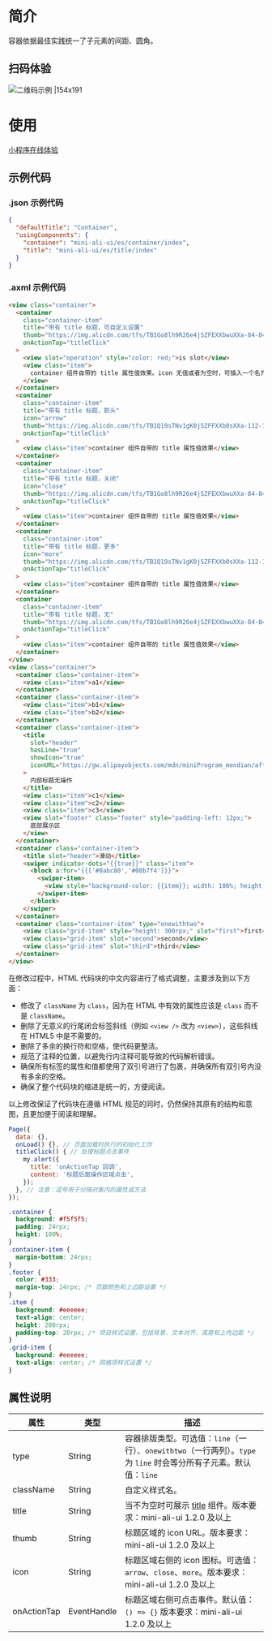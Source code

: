 # 简介

容器依据最佳实践统一了子元素的间距、圆角。

## 扫码体验

![二维码示例 |154x191](https://mdn.alipayobjects.com/afts/img/A*pwAATYMd1QrJDSpHuG3BmgBkAa8wAA/original?bz=openpt_doc&t=vlZyr3VNmNSzHO8POSLb0wAAAABkMK8AAAAA#align=left&display=inline&height=191&originHeight=191&originWidth=154&status=done&style=none&width=154)

# 使用

[小程序在线体验](https://herbox-embed.alipay.com/s/doc-aliui-container?theme=light&previewZoom=75&chInfo=openhome-doc)

## 示例代码

### .json 示例代码

```json
{
  "defaultTitle": "Container",
  "usingComponents": {
    "container": "mini-ali-ui/es/container/index",
    "title": "mini-ali-ui/es/title/index"
  }
}
```
### .axml 示例代码

```html
<view class="container">
  <container
    class="container-item"
    title="带有 title 标题，可自定义设置"
    thumb="https://img.alicdn.com/tfs/TB1Go8lh9R26e4jSZFEXXbwuXXa-84-84.png"
    onActionTap="titleClick"
  >
    <view slot="operation" style="color: red;">is slot</view>
    <view class="item">
      container 组件自带的 title 属性值效果。icon 无值或者为空时，可插入一个名为 operation 的 slot 元素。
    </view>
  </container>
  <container
    class="container-item"
    title="带有 title 标题，箭头"
    icon="arrow"
    thumb="https://img.alicdn.com/tfs/TB1Q19sTNv1gK0jSZFFXXb0sXXa-112-112.png"
    onActionTap="titleClick"
  >
    <view class="item">container 组件自带的 title 属性值效果</view>
  </container>
  <container
    class="container-item"
    title="带有 title 标题，关闭"
    icon="close"
    thumb="https://img.alicdn.com/tfs/TB1Go8lh9R26e4jSZFEXXbwuXXa-84-84.png"
    onActionTap="titleClick"
  >
    <view class="item">container 组件自带的 title 属性值效果</view>
  </container>
  <container
    class="container-item"
    title="带有 title 标题，更多"
    icon="more"
    thumb="https://img.alicdn.com/tfs/TB1Q19sTNv1gK0jSZFFXXb0sXXa-112-112.png"
    onActionTap="titleClick"
  >
    <view class="item">container 组件自带的 title 属性值效果</view>
  </container>
  <container
    class="container-item"
    title="带有 title 标题，无"
    thumb="https://img.alicdn.com/tfs/TB1Go8lh9R26e4jSZFEXXbwuXXa-84-84.png"
    onActionTap="titleClick"
  >
    <view class="item">container 组件自带的 title 属性值效果</view>
  </container>
</view>
<view class="container">
  <container class="container-item">
    <view class="item">a1</view>
  </container>
  <container class="container-item">
    <view class="item">b1</view>
    <view class="item">b2</view>
  </container>
  <container class="container-item">
    <title
      slot="header"
      hasLine="true"
      showIcon="true"
      iconURL="https://gw.alipayobjects.com/mdn/miniProgram_mendian/afts/img/A*wiFYTo5I0m8AAAAAAAAAAABjAQAAAQ/original"
    >
      内部标题无操作
    </title>
    <view class="item">c1</view>
    <view class="item">c2</view>
    <view class="item">c3</view>
    <view slot="footer" class="footer" style="padding-left: 12px;">
      底部展示区
    </view>
  </container>
  <container class="container-item">
    <title slot="header">滑动</title>
    <swiper indicator-dots="{{true}}" class="item">
      <block a:for="{{['#0abc80','#00b7f4']}}">
        <swiper-item>
          <view style="background-color: {{item}}; width: 100%; height: 300rpx; border-radius: 16rpx;"></view>
        </swiper-item>
      </block>
    </swiper>
  </container>
  <container class="container-item" type="onewithtwo">
    <view class="grid-item" style="height: 300rpx;" slot="first">first</view>
    <view class="grid-item" slot="second">second</view>
    <view class="grid-item" slot="third">third</view>
  </container>
</view>
```

在修改过程中，HTML 代码块的中文内容进行了格式调整，主要涉及到以下方面：
- 修改了 `className` 为 `class`，因为在 HTML 中有效的属性应该是 `class` 而不是 `className`。
- 删除了无意义的行尾闭合标签斜线（例如 `<view />` 改为 `<view>`），这些斜线在 HTML5 中是不需要的。
- 删除了多余的换行符和空格，使代码更整洁。
- 规范了注释的位置，以避免行内注释可能导致的代码解析错误。
- 确保所有标签的属性和值都使用了双引号进行了包裹，并确保所有双引号内没有多余的空格。
- 确保了整个代码块的缩进是统一的，方便阅读。

以上修改保证了代码块在遵循 HTML 规范的同时，仍然保持其原有的结构和意图，且更加便于阅读和理解。
```javascript
Page({
  data: {},
  onLoad() {}, // 页面加载时执行的初始化工作
  titleClick() { // 处理标题点击事件
    my.alert({
      title: 'onActionTap 回调',
      content: '标题后面操作区域点击',
    });
  }, // 注意：逗号用于分隔对象内的属性或方法
});
```

```css
.container {
  background: #f5f5f5;
  padding: 24rpx;
  height: 100%;
}
.container-item {
  margin-bottom: 24rpx;
}
.footer {
  color: #333;
  margin-top: 24rpx; /* 页脚颜色和上边距设置 */
}
.item {
  background: #eeeeee;
  text-align: center;
  height: 200rpx;
  padding-top: 20rpx; /* 项目样式设置，包括背景、文本对齐、高度和上内边距 */
}
.grid-item {
  background: #eeeeee;
  text-align: center; /* 网格项样式设置 */
}
```
## 属性说明

| 属性     | 类型     | 描述 |
|----------|----------|------|
| type     | String   | 容器排版类型。可选值：`line`（一行）、`onewithtwo`（一行两列）。`type` 为 `line` 时会等分所有子元素。默认值：`line` |
| className| String   | 自定义样式名。|
| title    | String   | 当不为空时可展示 [title](https://opendocs.alipay.com/mini/component-ext/title) 组件。版本要求：mini-ali-ui 1.2.0 及以上 |
| thumb    | String   | 标题区域的 icon URL。版本要求：mini-ali-ui 1.2.0 及以上 |
| icon     | String   | 标题区域右侧的 icon 图标。可选值：`arrow`、`close`、`more`。版本要求：mini-ali-ui 1.2.0 及以上 |
| onActionTap | EventHandle | 标题区域右侧可点击事件。默认值：`() => {}` 版本要求：mini-ali-ui 1.2.0 及以上 |
